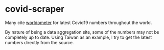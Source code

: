 # covid-scraper
Many cite [worldometer](https://www.worldometers.info/coronavirus/) for latest Covid19 numbers throughout the world.

By nature of being a data aggregation site, some of the numbers may not be completely up to date.
Using Taiwan as an example, I try to get the latest numbers directly from the source.
